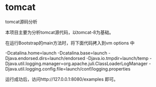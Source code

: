 # tomcat
tomcat源码分析

本项目主要为分析tomcat源代码，以tomcat-8为基础。

在运行Bootstrap的main方法时，将下面代码拷入到vm options 中

-Dcatalina.home=launch -Dcatalina.base=launch -Djava.endorsed.dirs=launch/endorsed -Djava.io.tmpdir=launch/temp -Djava.util.logging.manager=org.apache.juli.ClassLoaderLogManager -Djava.util.logging.config.file=launch/conf/logging.properties

运行成功后，访问http://127.0.0.1:8080/examples 即可。
